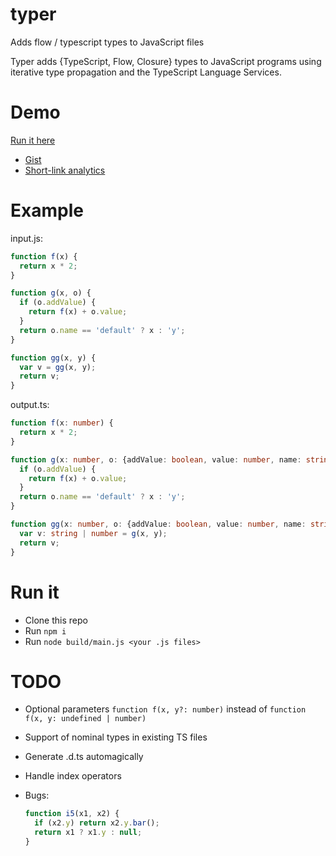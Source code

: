 # typer
Adds flow / typescript types to JavaScript files

Typer adds {TypeScript, Flow, Closure} types to JavaScript programs using iterative type propagation and the TypeScript Language Services.

# Demo

[Run it here](https://goo.gl/5lkE11)
* [Gist](https://gist.github.com/ochafik/f69b7e7b11bc0c41631e0bd17800e932)
* [Short-link analytics](https://goo.gl/#analytics/goo.gl/5lkE11/all_time)

# Example

input.js:
    
```js
function f(x) {
  return x * 2;
}

function g(x, o) {
  if (o.addValue) {
    return f(x) + o.value;
  }
  return o.name == 'default' ? x : 'y';
}

function gg(x, y) {
  var v = gg(x, y);
  return v;
}
```

output.ts:

```ts    
function f(x: number) {
  return x * 2;
}

function g(x: number, o: {addValue: boolean, value: number, name: string}): number | string {
  if (o.addValue) {
    return f(x) + o.value;
  }
  return o.name == 'default' ? x : 'y';
}

function gg(x: number, o: {addValue: boolean, value: number, name: string}) {
  var v: string | number = g(x, y);
  return v;
}
```

# Run it

- Clone this repo
- Run `npm i`
- Run `node build/main.js <your .js files>`

# TODO

- Optional parameters `function f(x, y?: number)` instead of `function f(x, y: undefined | number)`
- Support of nominal types in existing TS files
- Generate .d.ts automagically
- Handle index operators
- Bugs:

  ```js
  function i5(x1, x2) {
    if (x2.y) return x2.y.bar();
    return x1 ? x1.y : null;
  }
  ```